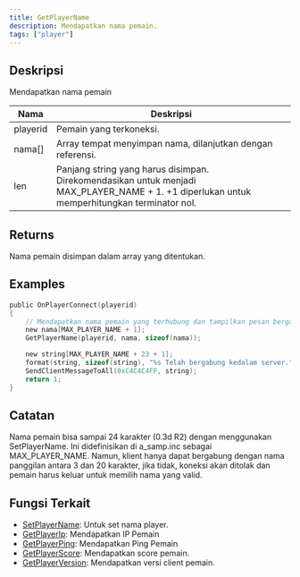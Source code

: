 ```yaml
---
title: GetPlayerName
description: Mendapatkan nama pemain.
tags: ["player"]
---
```


## Deskripsi

Mendapatkan nama pemain

| Nama     | Deskripsi                                                                                                                                     |
| -------- | ----------------------------------------------------------------------------------------------------------------------------------------------- |
| playerid | Pemain yang terkoneksi.                                                                                                        |
| nama[]   | Array tempat menyimpan nama, dilanjutkan dengan referensi.                                                                                     |
| len      | Panjang string yang harus disimpan. Direkomendasikan untuk menjadi MAX_PLAYER_NAME + 1. +1 diperlukan untuk memperhitungkan terminator nol. |

## Returns

Nama pemain disimpan dalam array yang ditentukan.

## Examples

```c
public OnPlayerConnect(playerid)
{
    // Mendapatkan nama pemain yang terhubung dan tampilkan pesan bergabung ke pemain lain
    new nama[MAX_PLAYER_NAME + 1];
    GetPlayerName(playerid, nama, sizeof(nama));

    new string[MAX_PLAYER_NAME + 23 + 1];
    format(string, sizeof(string), "%s Telah bergabung kedalam server.", nama);
    SendClientMessageToAll(0xC4C4C4FF, string);
    return 1;
}
```

## Catatan

Nama pemain bisa sampai 24 karakter (0.3d R2) dengan menggunakan SetPlayerName. Ini didefinisikan di a_samp.inc sebagai MAX_PLAYER_NAME. Namun, klient hanya dapat bergabung dengan nama panggilan antara 3 dan 20 karakter, jika tidak, koneksi akan ditolak dan pemain harus keluar untuk memilih nama yang valid.

## Fungsi Terkait

- [SetPlayerName](SetPlayerName): Untuk set nama player.
- [GetPlayerIp](GetPlayerIp): Mendapatkan IP Pemain
- [GetPlayerPing](GetPlayerPing): Mendapatkan Ping Pemain
- [GetPlayerScore](GetPlayerScore): Mendapatkan score pemain.
- [GetPlayerVersion](GetPlayerVersion): Mendapatkan versi client pemain.
